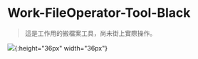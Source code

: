 # Work-FileOperator-Tool-Black
> 這是工作用的搬檔案工具，尚未街上實際操作。

![](./images/demo.gif){:height="36px" width="36px"}
